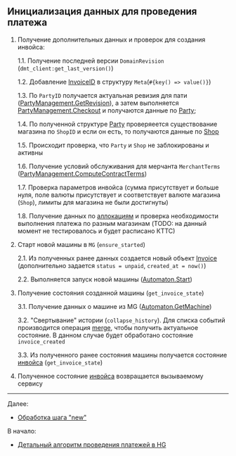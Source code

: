 ## Инициализация данных для проведения платежа

1. Получение дополнительных данных и проверок для создания инвойса:

    1.1. Получение последней версии `DomainRevision` (`dmt_client:get_last_version()`)

    1.2. Добавление [InvoiceID](https://github.com/valitydev/damsel/blob/master/proto/payment_processing.thrift#L522) в структуру `Meta`(`#{key() => value()}`)

    1.3. По `PartyID` получается актуальная ревизия для пати ([PartyManagement.GetRevision](https://github.com/valitydev/damsel/blob/master/proto/payment_processing.thrift#L2535)),
    а затем выполняется [PartyManagement.Checkout](https://github.com/valitydev/damsel/blob/master/proto/payment_processing.thrift#L2538) и получаются
    данные по [Party](https://github.com/valitydev/damsel/blob/master/proto/domain.thrift#L766);

    1.4. По полученной структуре [Party](https://github.com/valitydev/damsel/blob/master/proto/domain.thrift#L766) проверяеется 
    существование магазина по `ShopID` и если он есть, то получаются данные по [Shop](https://github.com/valitydev/damsel/blob/master/proto/domain.thrift#L798)

    1.5. Происходит проверка, что `Party` и `Shop` не заблокированы и активны

    1.6. Получение условий обслуживания для мерчанта `MerchantTerms` ([PartyManagement.ComputeContractTerms](https://github.com/valitydev/damsel/blob/master/proto/payment_processing.thrift#L2580))

    1.7. Проверка параметров инвойса (сумма присутствует и больше нуля, поле валюты 
    присутствует и соответствует валюте магазина (`Shop`), лимиты для магазина не были 
    достигнуты)

    1.8. Получение данных по [аллокациям](https://github.com/valitydev/damsel/blob/master/proto/payment_processing.thrift#L525)
    и проверка необходимости выполнения платежа по разным магазинам (TODO: на данный момент не тестировалось и будет расписано КТТС)

2. Старт новой машины в `MG` (`ensure_started`) 

    2.1. Из полученных ранее данных создается новый объект [Invoice](https://github.com/valitydev/damsel/blob/master/proto/domain.thrift#L134)
    (дополнительно задается `status = unpaid`, `created_at = now()`)

    2.2. Выполняется запуск новой машины ([Automaton.Start](https://github.com/valitydev/machinegun-proto/blob/master/proto/state_processing.thrift#L416))

3. Получение состояния созданной машины (`get_invoice_state`)

    3.1. Получение данных о машине из MG ([Automaton.GetMachine](https://github.com/valitydev/machinegun-proto/blob/master/proto/state_processing.thrift#L448))

    3.2. "Свертывание" истории (`collapse_history`). Для списка событий производится
    операция [merge](meta/invoice-merge-change.md), чтобы получить актуальное состояние.
    В данном случае будет обработано состояние `invoice_created`

    3.3. Из полученного ранее состояния машины получается состояние [инвойса](https://github.com/valitydev/damsel/blob/master/proto/payment_processing.thrift#L612) (`get_invoice_state`)

4. Полученное состояние [инвойса](https://github.com/valitydev/damsel/blob/master/proto/payment_processing.thrift#L612) возвращается вызываемому сервису

---

Далее:
- [Обработка шага "new"](new-payment.md)

В начало:
- [Детальный алгоритм проведения платежей в HG](../hg-payment-workflow.md)
